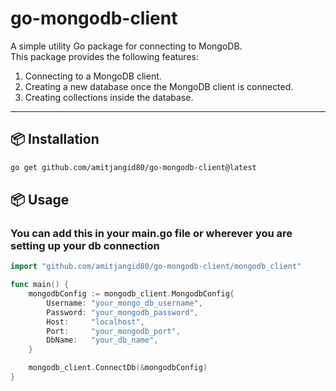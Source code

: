 # go-mongodb-client

A simple utility Go package for connecting to MongoDB.  
This package provides the following features:

1. Connecting to a MongoDB client.
2. Creating a new database once the MongoDB client is connected.
3. Creating collections inside the database.

---

## 📦 Installation

```bash
go get github.com/amitjangid80/go-mongodb-client@latest
```

## 📦 Usage

### You can add this in your main.go file or wherever you are setting up your db connection

```go
import "github.com/amitjangid80/go-mongodb-client/mongodb_client"

func main() {
    mongodbConfig := mongodb_client.MongodbConfig{
        Username: "your_mongo_db_username",
        Password: "your_mongodb_password",
        Host:     "localhost",
        Port:     "your_mongodb_port",
        DbName:   "your_db_name",
    }

    mongodb_client.ConnectDb(&mongodbConfig)
}
```